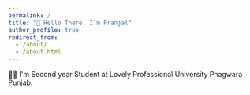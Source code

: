 ```yaml
---
permalink: /
title: "👋 Hello There, I'm Pranjal"
author_profile: true
redirect_from: 
  - /about/
  - /about.html
---
```


👨‍🎓 I'm Second year Student at Lovely Professional University Phagwara Punjab.
